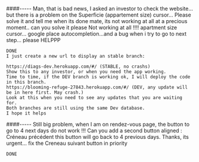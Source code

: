 ####-----
Man, that is bad news, I asked an investor to check the website… but there is a problem on the Superficie (appartement size) cursor…
Please solve it and tell me when its done
mate, its not working at all at a precious moment.. can you solve it please
Not working at all !!!! apartment size cursor… google place autocompletion…and a bug when i try to go to next step…
please HELPPP

    DONE
    I just create a new url to display an stable branch:

    https://diags-dev.herokuapp.com/#/ (STABLE, no crashs)
    Show this to any investor, or when you need the app working.
    Time to time, if the DEV branch is working ok, I will deploy the code in this branch.
    https://blooming-refuge-27843.herokuapp.com/#/ (DEV, any update will be in here first. May crash.)
    Look at this when you need to see any updates that you are waiting for.
    Both branches are still using the same Dev database.
    I hope it helps

####-----
Still big problem, 
when I am on rendez-vous page, the button to go to 4 next days do not work !!! 
Can you add a second button aligned : Créneau précédent
this button will go back to 4 previous days.
Thanks, its urgent… fix the Creneau suivant button in priority

    DONE